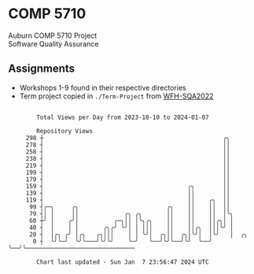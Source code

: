 # COMP 5710
Auburn COMP 5710 Project  
Software Quality Assurance

## Assignments
- Workshops 1-9 found in their respective directories
- Term project copied in `./Term-Project` from [WFH-SQA2022](https://github.com/wumphlett/WFH-SQA2022-AUBURN)

```

        Total Views per Day from 2023-10-10 to 2024-01-07

        Repository Views
     298 ┼                                                   ╭╮
     278 ┤                                                   ││
     258 ┤                                                   ││
     238 ┤                                                   ││
     219 ┤                                                   ││
     199 ┤                                                   ││
     179 ┤                                                   ││
     159 ┤                                         ╭╮        ││
     139 ┤                                         ││        ││
     119 ┤                                         ││    ╭╮  ││
      99 ┤╭─╮     ╭╮                         ╭╮    ││    ││  ││
      79 ┤│ │     ││             ╭╮ ╭╮       ││    ││    ││  │╰╮
      60 ┼╯ │    ╭╯│          ╭─╮││ │╰╮╭╮    ││    ││    ││╭╮│ │
      40 ┤  │    │ │       ╭╮╭╯ ╰╯│ │ │││    ││    ││╭╮  │││╰╯ │
      20 ┤  │╭╮ ╭╯ │╭╮   ╭╮│││    │ │ ╰╯│  ╭╮││  ╭╮│╰╯│  │╰╯   │  ╭╮
       0 ┤  ╰╯╰─╯  ╰╯╰───╯╰╯╰╯    ╰─╯   ╰──╯╰╯╰──╯╰╯  ╰──╯     ╰──╯╰───────────────────────────────

        Chart last updated - Sun Jan  7 23:56:47 2024 UTC
        
```
